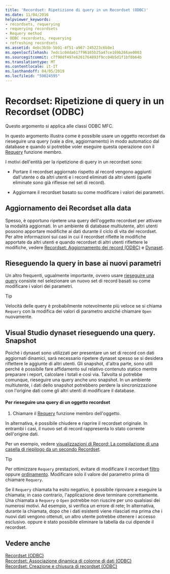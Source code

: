 ```yaml
---
title: 'Recordset: Ripetizione di query in un Recordset (ODBC)'
ms.date: 11/04/2016
helpviewer_keywords:
- recordsets, requerying
- requerying recordsets
- Requery method
- ODBC recordsets, requerying
- refreshing recordsets
ms.assetid: 4ebc3b5b-5b91-4f51-a967-245223c6b8e1
ms.openlocfilehash: 7edc1c04da617f96165b25a47ce169b266ae0003
ms.sourcegitcommit: c7f90df497e6261764893f9cc04b5d1f1bf0b64b
ms.translationtype: MT
ms.contentlocale: it-IT
ms.lasthandoff: 04/05/2019
ms.locfileid: "59024595"
---
```

# <a name="recordset-requerying-a-recordset-odbc"></a>Recordset: Ripetizione di query in un Recordset (ODBC)

Questo argomento si applica alle classi ODBC MFC.

In questo argomento illustra come è possibile usare un oggetto recordset da rieseguire una query (vale a dire, aggiornamento) in modo automatico dal database e quando si potrebbe voler eseguire questa operazione con il [Requery](../../mfc/reference/crecordset-class.md#requery) funzione membro.

I motivi dell'entità per la ripetizione di query in un recordset sono:

- Portare il recordset aggiornato rispetto al record vengono aggiunti dall'utente o da altri utenti e i record eliminati da altri utenti (quelle eliminate sono già riflesse nel set di record).

- Aggiornare il recordset basato su come modificare i valori dei parametri.

##  <a name="_core_bringing_the_recordset_up_to_date"></a> Aggiornamento dei Recordset alla data

Spesso, è opportuno ripetere una query dell'oggetto recordset per attivare la modalità aggiornati. In un ambiente di database multiutente, altri utenti possono apportare modifiche ai dati durante il ciclo di vita del recordset. Per altre informazioni sui casi in cui il recordset riflette le modifiche apportate da altri utenti e quando recordset di altri utenti riflettere le modifiche, vedere [Recordset: Aggiornamento dei record (ODBC)](../../data/odbc/recordset-how-recordsets-update-records-odbc.md) e [Dynaset](../../data/odbc/dynaset.md).

##  <a name="_core_requerying_based_on_new_parameters"></a> Rieseguendo la query in base ai nuovi parametri

Un altro frequenti, ugualmente importante, ovvero usare [rieseguire una query](../../mfc/reference/crecordset-class.md#requery) consiste nel selezionare un nuovo set di record basati su come modificare i valori dei parametri.

> [!TIP]
>  Velocità delle query è probabilmente notevolmente più veloce se si chiama `Requery` con la modifica dei valori di parametro anziché chiamare `Open` nuovamente.

##  <a name="_core_requerying_dynasets_vs.._snapshots"></a> Visual Studio dynaset rieseguendo una query. Snapshot

Poiché i dynaset sono utilizzati per presentare un set di record con dati aggiornati dinamici, sarà necessario ripetere dynaset spesso se si desidera riflettere le aggiunte di altri utenti. Gli snapshot, d'altra parte, sono utili perché è possibile fare affidamento sul relativo contenuto statico mentre preparare i report, calcolare i totali e così via. Talvolta si potrebbe comunque, rieseguire una query anche uno snapshot. In un ambiente multiutente, i dati dello snapshot potrebbero perdere la sincronizzazione con l'origine dati come gli altri utenti di modificare il database.

#### <a name="to-requery-a-recordset-object"></a>Per rieseguire una query di un oggetto recordset

1. Chiamare il [Requery](../../mfc/reference/crecordset-class.md#requery) funzione membro dell'oggetto.

In alternativa, è possibile chiudere e riaprire il recordset originale. In entrambi i casi, il nuovo set di record rappresenta lo stato corrente dell'origine dati.

Per un esempio, vedere [visualizzazioni di Record: La compilazione di una casella di riepilogo da un secondo Recordset](../../data/filling-a-list-box-from-a-second-recordset-mfc-data-access.md).

> [!TIP]
>  Per ottimizzare `Requery` prestazioni, evitare di modificare il recordset [filtro](../../data/odbc/recordset-filtering-records-odbc.md) oppure [ordinamento](../../data/odbc/recordset-sorting-records-odbc.md). Modificare solo il valore del parametro prima di chiamare `Requery`.

Se il `Requery` chiamata ha esito negativo, è possibile riprovare a eseguire la chiamata; in caso contrario, l'applicazione deve terminare correttamente. Una chiamata a `Requery` o `Open` potrebbe non riuscire per uno qualsiasi dei numerosi motivi. Ad esempio, si verifica un errore di rete; In alternativa, durante la chiamata, dopo che i dati esistenti viene rilasciati ma prima che i nuovi dati vengono ottenuti, un altro utente potrebbe ottenere i accesso esclusivo. oppure è stato possibile eliminare la tabella da cui dipende il recordset.

## <a name="see-also"></a>Vedere anche

[Recordset (ODBC)](../../data/odbc/recordset-odbc.md)<br/>
[Recordset: Associazione dinamica di colonne di dati (ODBC)](../../data/odbc/recordset-dynamically-binding-data-columns-odbc.md)<br/>
[Recordset: Creazione e chiusura di recordset (ODBC)](../../data/odbc/recordset-creating-and-closing-recordsets-odbc.md)